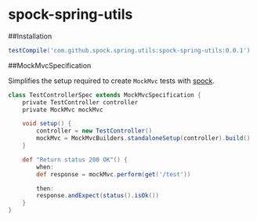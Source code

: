 # spock-spring-utils

##Installation
```groovy
testCompile('com.github.spock.spring.utils:spock-spring-utils:0.0.1')
```

##MockMvcSpecification

Simplifies the setup required to create `MockMvc` tests with [spock](http://spockframework.org/).

```groovy
class TestControllerSpec extends MockMvcSpecification {
    private TestController controller
    private MockMvc mockMvc

    void setup() {
        controller = new TestController()
        mockMvc = MockMvcBuilders.standaloneSetup(controller).build()
    }

    def "Return status 200 OK"() {
        when:
        def response = mockMvc.perform(get('/test'))

        then:
        response.andExpect(status().isOk())
    }
}
```